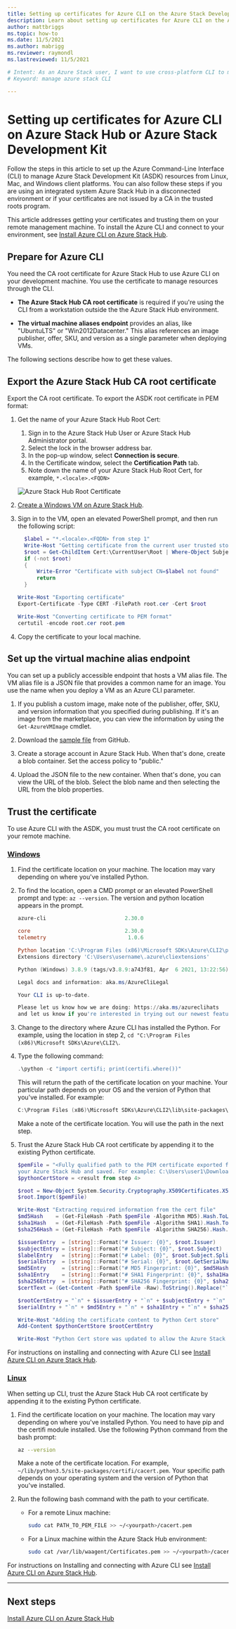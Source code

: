 ```yaml
---
title: Setting up certificates for Azure CLI on the Azure Stack Development Kit (ASDK)? | Microsoft Docs
description: Learn about setting up certificates for Azure CLI on the Azure Stack Development Kit Azure Stack Development Kit.
author: mattbriggs
ms.topic: how-to
ms.date: 11/5/2021
ms.author: mabrigg
ms.reviewer: raymondl
ms.lastreviewed: 11/5/2021

# Intent: As an Azure Stack user, I want to use cross-platform CLI to manage and deploy resources on Azure Stack.
# Keyword: manage azure stack CLI

---
```


# Setting up certificates for Azure CLI on Azure Stack Hub or Azure Stack Development Kit

Follow the steps in this article to set up the Azure Command-Line Interface (CLI) to manage Azure Stack Development Kit (ASDK) resources from Linux, Mac, and Windows client platforms. You can also follow these steps if you are using an integrated system Azure Stack Hub in a disconnected environment or if your certificates are not issued by a CA in the trusted roots program.

This article addresses getting your certificates and trusting them on your remote management machine. To install the Azure CLI and connect to your environment, see [Install Azure CLI on Azure Stack Hub](../user/azure-stack-version-profiles-azurecli2.md).

## Prepare for Azure CLI

You need the CA root certificate for Azure Stack Hub to use Azure CLI on your development machine. You use the certificate to manage resources through the CLI.

 - **The Azure Stack Hub CA root certificate** is required if you're using the CLI from a workstation outside the the Azure Stack Hub environment. 

 - **The virtual machine aliases endpoint** provides an alias, like "UbuntuLTS" or "Win2012Datacenter." This alias references an image publisher, offer, SKU, and version as a single parameter when deploying VMs.  

The following sections describe how to get these values.

## Export the Azure Stack Hub CA root certificate

Export the CA root certificate. To export the ASDK root certificate in PEM format:

1. Get the name of your Azure Stack Hub Root Cert:
    1. Sign in to the Azure Stack Hub User or Azure Stack Hub Administrator portal.
    2. Select the lock in the browser address bar.
    3. In the pop-up window, select **Connection is secure**.
    4. In the Certificate window, select the **Certification Path** tab.
    5. Note down the name of your Azure Stack Hub Root Cert, for example, `*.<locale>.<FQDN>`

    ![Azure Stack Hub Root Certificate](../user/media/azure-stack-version-profiles-azurecli2/root-cert-name.png)

2. [Create a Windows VM on Azure Stack Hub](../user/azure-stack-quick-windows-portal.md).

3. Sign in to the VM, open an elevated PowerShell prompt, and then run the following script:

    ```powershell  
      $label = "*.<locale>.<FQDN> from step 1"
      Write-Host "Getting certificate from the current user trusted store with subject CN=$label"
      $root = Get-ChildItem Cert:\CurrentUser\Root | Where-Object Subject -eq "CN=$label" | select -First 1
      if (-not $root)
      {
          Write-Error "Certificate with subject CN=$label not found"
          return
      }

    Write-Host "Exporting certificate"
    Export-Certificate -Type CERT -FilePath root.cer -Cert $root

    Write-Host "Converting certificate to PEM format"
    certutil -encode root.cer root.pem
    ```

4. Copy the certificate to your local machine.

## Set up the virtual machine alias endpoint

You can set up a publicly accessible endpoint that hosts a VM alias file. The VM alias file is a JSON file that provides a common name for an image. You use the name when you deploy a VM as an Azure CLI parameter.

1. If you publish a custom image, make note of the publisher, offer, SKU, and version information that you specified during publishing. If it's an image from the marketplace, you can view the information by using the ```Get-AzureVMImage``` cmdlet.  

2. Download the [sample file](https://raw.githubusercontent.com/Azure/azure-rest-api-specs/master/arm-compute/quickstart-templates/aliases.json) from GitHub.

3. Create a storage account in Azure Stack Hub. When that's done, create a blob container. Set the access policy to "public."  

4. Upload the JSON file to the new container. When that's done, you can view the URL of the blob. Select the blob name and then selecting the URL from the blob properties.


## Trust the certificate

To use Azure CLI with the ASDK, you must trust the CA root certificate on your remote machine.

### [Windows](#tab/win)

1. Find the certificate location on your machine. The location may vary depending on where you've installed Python. 

2. To find the location, open a CMD prompt or an elevated PowerShell prompt and type: `az --version`. The version and python location appears in the prompt.

    ```powershell
    azure-cli                         2.30.0

    core                              2.30.0
    telemetry                          1.0.6

    Python location 'C:\Program Files (x86)\Microsoft SDKs\Azure\CLI2\python.exe'
    Extensions directory 'C:\Users\username\.azure\cliextensions'

    Python (Windows) 3.8.9 (tags/v3.8.9:a743f81, Apr  6 2021, 13:22:56) [MSC v.1928 32 bit (Intel)]

    Legal docs and information: aka.ms/AzureCliLegal

    Your CLI is up-to-date.

    Please let us know how we are doing: https://aka.ms/azureclihats
    and let us know if you're interested in trying out our newest features: https://aka.ms/CLIUXstudy
    ```

3. Change to the directory where Azure CLI has installed the Python. For example, using the location in step 2, `cd "C:\Program Files (x86)\Microsoft SDKs\Azure\CLI2\`.
4. Type the following command:

    ```powershell  
    .\python -c "import certifi; print(certifi.where())"
    ```

    This will return the path of the certificate location on your machine. Your particular path depends on your OS and the version of Python that you've installed. For example:

    ```powershell
    C:\Program Files (x86)\Microsoft SDKs\Azure\CLI2\lib\site-packages\certifi\cacert.pem
    ```

    Make a note of the certificate location. You will use the path in the next step.

2. Trust the Azure Stack Hub CA root certificate by appending it to the existing Python certificate.

    ```powershell
    $pemFile = "<Fully qualified path to the PEM certificate exported from `
    your Azure Stack Hub and saved. For example: C:\Users\user1\Downloads\root.pem."
    $pythonCertStore = <result from step 4>

    $root = New-Object System.Security.Cryptography.X509Certificates.X509Certificate2
    $root.Import($pemFile)

    Write-Host "Extracting required information from the cert file"
    $md5Hash    = (Get-FileHash -Path $pemFile -Algorithm MD5).Hash.ToLower()
    $sha1Hash   = (Get-FileHash -Path $pemFile -Algorithm SHA1).Hash.ToLower()
    $sha256Hash = (Get-FileHash -Path $pemFile -Algorithm SHA256).Hash.ToLower()

    $issuerEntry  = [string]::Format("# Issuer: {0}", $root.Issuer)
    $subjectEntry = [string]::Format("# Subject: {0}", $root.Subject)
    $labelEntry   = [string]::Format("# Label: {0}", $root.Subject.Split('=')[-1])
    $serialEntry  = [string]::Format("# Serial: {0}", $root.GetSerialNumberString().ToLower())
    $md5Entry     = [string]::Format("# MD5 Fingerprint: {0}", $md5Hash)
    $sha1Entry    = [string]::Format("# SHA1 Fingerprint: {0}", $sha1Hash)
    $sha256Entry  = [string]::Format("# SHA256 Fingerprint: {0}", $sha256Hash)
    $certText = (Get-Content -Path $pemFile -Raw).ToString().Replace("`r`n","`n")

    $rootCertEntry = "`n" + $issuerEntry + "`n" + $subjectEntry + "`n" + $labelEntry + "`n" + `
    $serialEntry + "`n" + $md5Entry + "`n" + $sha1Entry + "`n" + $sha256Entry + "`n" + $certText

    Write-Host "Adding the certificate content to Python Cert store"
    Add-Content $pythonCertStore $rootCertEntry

    Write-Host "Python Cert store was updated to allow the Azure Stack Hub CA root certificate"
    ```

For instructions on installing and connecting with Azure CLI see [Install Azure CLI on Azure Stack Hub](../user/azure-stack-version-profiles-azurecli2.md).

### [Linux](#tab/lin)

When setting up CLI, trust the Azure Stack Hub CA root certificate by appending it to the existing Python certificate.

1. Find the certificate location on your machine. The location may vary depending on where you've installed Python. You need to have pip and the certifi module installed. Use the following Python command from the bash prompt:

    ```bash  
    az --version
    ```

    Make a note of the certificate location. For example, `~/lib/python3.5/site-packages/certifi/cacert.pem`. Your specific path depends on your operating system and the version of Python that you've installed.

2. Run the following bash command with the path to your certificate.

   - For a remote Linux machine:

     ```bash  
     sudo cat PATH_TO_PEM_FILE >> ~/<yourpath>/cacert.pem
     ```

   - For a Linux machine within the Azure Stack Hub environment:

     ```bash  
     sudo cat /var/lib/waagent/Certificates.pem >> ~/<yourpath>/cacert.pem
     ```

For instructions on Installing and connecting with Azure CLI see [Install Azure CLI on Azure Stack Hub](../user/azure-stack-version-profiles-azurecli2.md).

---

## Next steps

[Install Azure CLI on Azure Stack Hub](../user/azure-stack-version-profiles-azurecli2.md)